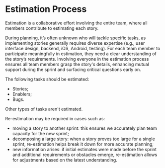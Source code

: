 # Estimation Process

Estimation is a collaborative effort involving the entire team, where all members contribute to estimating each story.

During planning, it’s often unknown who will tackle specific tasks, as implementing stories generally requires diverse expertise (e.g., user interface design, backend, iOS, Android, testing). For each team member to participate meaningfully in estimation, they need a clear understanding of the story’s requirements. Involving everyone in the estimation process ensures all team members grasp the story's details, enhancing mutual support during the sprint and surfacing critical questions early on.

The following tasks should be estimated:

* Stories;
* Enablers;
* Bugs.

Other types of tasks aren't estimated.

Re-estimation may be required in cases such as:

* moving a story to another sprint: this ensures we accurately plan team capacity for the new sprint;
* decomposing a large story: when a story proves too large for a single sprint, re-estimation helps break it down for more accurate planning;
* new information arises: if initial estimates were made before the sprint and additional requirements or obstacles emerge, re-estimation allows for adjustments based on the latest understanding.



